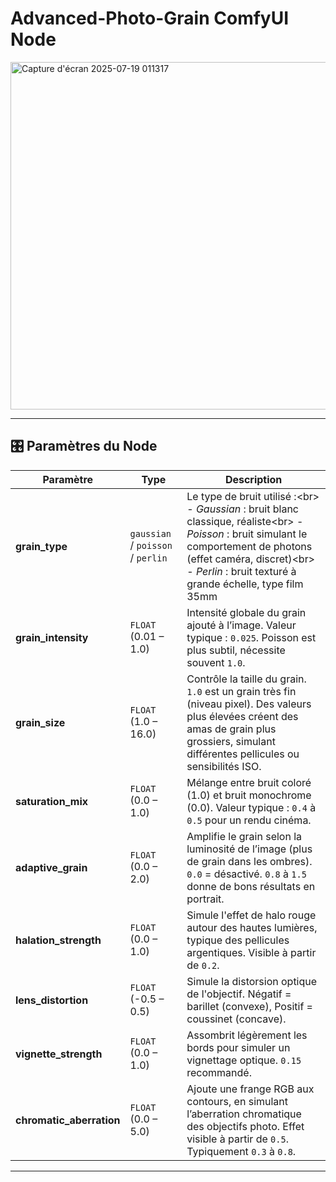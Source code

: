 # Advanced-Photo-Grain ComfyUI Node
<img width="855" height="556" alt="Capture d'écran 2025-07-19 011317" src="https://github.com/user-attachments/assets/9d091c57-96d5-4d4d-b921-b38e0e639a4f" />

---

## 🎛️ Paramètres du Node

| Paramètre | Type | Description |
|---|---|---|
| **grain\_type** | `gaussian` / `poisson` / `perlin` | Le type de bruit utilisé :\<br\> - *Gaussian* : bruit blanc classique, réaliste\<br\> - *Poisson* : bruit simulant le comportement de photons (effet caméra, discret)\<br\> - *Perlin* : bruit texturé à grande échelle, type film 35mm |
| **grain\_intensity** | `FLOAT` (0.01 – 1.0) | Intensité globale du grain ajouté à l’image. Valeur typique : `0.025`. Poisson est plus subtil, nécessite souvent `1.0`. |
| **grain\_size** | `FLOAT` (1.0 – 16.0) | Contrôle la taille du grain. `1.0` est un grain très fin (niveau pixel). Des valeurs plus élevées créent des amas de grain plus grossiers, simulant différentes pellicules ou sensibilités ISO. |
| **saturation\_mix** | `FLOAT` (0.0 – 1.0) | Mélange entre bruit coloré (1.0) et bruit monochrome (0.0). Valeur typique : `0.4` à `0.5` pour un rendu cinéma. |
| **adaptive\_grain** | `FLOAT` (0.0 – 2.0) | Amplifie le grain selon la luminosité de l’image (plus de grain dans les ombres). `0.0` = désactivé. `0.8` à `1.5` donne de bons résultats en portrait. |
| **halation\_strength**| `FLOAT` (0.0 – 1.0) | Simule l'effet de halo rouge autour des hautes lumières, typique des pellicules argentiques. Visible à partir de `0.2`. |
| **lens\_distortion**| `FLOAT` (-0.5 – 0.5) | Simule la distorsion optique de l'objectif. Négatif = barillet (convexe), Positif = coussinet (concave). |
| **vignette\_strength** | `FLOAT` (0.0 – 1.0) | Assombrit légèrement les bords pour simuler un vignettage optique. `0.15` recommandé. |
| **chromatic\_aberration** | `FLOAT` (0.0 – 5.0) | Ajoute une frange RGB aux contours, en simulant l’aberration chromatique des objectifs photo. Effet visible à partir de `0.5`. Typiquement `0.3` à `0.8`. |

---
